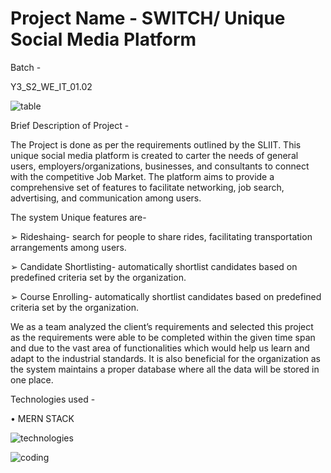 # Project Name - SWITCH/ Unique Social Media Platform
 


Batch - 

Y3_S2_WE_IT_01.02

![table](https://github.com/Achinika/JUN_WE_24-SWITCH/assets/95092298/7f8c0d3b-868e-4041-8c25-57ce9b1d89b8)


Brief Description of Project -

The Project is done as per the requirements outlined by the SLIIT. This  unique social media platform is created to carter the needs of general users, employers/organizations, businesses, and consultants to connect  with the competitive Job Market.
The platform aims to provide a comprehensive set of features to facilitate networking, job search, advertising, and communication among users. 

The system Unique features are-

➢ Rideshaing- search for people to share rides, facilitating transportation 
arrangements among users.

➢ Candidate Shortlisting- automatically shortlist candidates based on predefined criteria set by the organization. 

➢ Course Enrolling- automatically shortlist candidates based on predefined criteria set by the organization.


We as a team analyzed the client’s requirements and selected this project as the requirements were able to be completed within the given time span and due to the vast area of functionalities which would help us learn and adapt to the industrial standards. It is also beneficial for the organization as the system maintains a proper database where all the data will be stored in one place. 

Technologies used -

• MERN STACK

![technologies](https://github.com/Achinika/JUN_WE_24-SWITCH/assets/95092298/412de841-8404-4929-b0d3-18a5ab8c5440)


![coding](https://github.com/Achinika/JUN_WE_24-SWITCH/assets/95092298/50803afe-908f-4da0-8d67-da0e15e50905)





